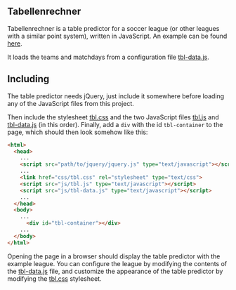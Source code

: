 Tabellenrechner
---------------

Tabellenrechner is a table predictor for a soccer league (or other
leagues with a similar point system), written in JavaScript. An
example can be found
[here](http://crst.github.com/tabellenrechner/tbl.html).

It loads the teams and matchdays from a configuration file
[tbl-data.js](tree/master/js/tbl-data.js).

Including
---------

The table predictor needs jQuery, just include it somewhere before
loading any of the JavaScript files from this project.

Then include the stylesheet [tbl.css](tree/master/css/tbl.css) and the
two JavaScript files [tbl.js](tree/master/js/tbl.js) and
[tbl-data.js](tree/master/js/tbl-data.js) (in this order). Finally,
add a ```div``` with the id ```tbl-container``` to the page, which
should then look somehow like this:

```html
<html>
  <head>
    ...
    <script src="path/to/jquery/jquery.js" type="text/javascript"></script>
    ...
    <link href="css/tbl.css" rel="stylesheet" type="text/css">
    <script src="js/tbl.js" type="text/javascript"></script>
    <script src="js/tbl-data.js" type="text/javascript"></script>
    ...
  </head>
  <body>
    ...
      <div id="tbl-container"></div>
    ...
  </body>
</html>
```

Opening the page in a browser should display the table predictor with
the example league. You can configure the league by modifying the
contents of the [tbl-data.js](tree/master/js/tbl-data.js) file, and
customize the appearance of the table predictor by modifying the
[tbl.css](tree/master/css/tbl.css) stylesheet.
